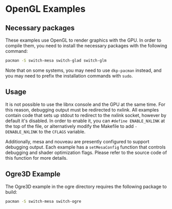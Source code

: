 # OpenGL Examples

## Necessary packages

These examples use OpenGL to render graphics with the GPU. In order to compile them, you need to install the necessary packages with the following command:

```bash
pacman -S switch-mesa switch-glad switch-glm
```

Note that on some systems, you may need to use `dkp-pacman` instead, and you may need to prefix the installation commands with `sudo`.

## Usage

It is not possible to use the libnx console and the GPU at the same time. For this reason, debugging output must be redirected to nxlink. All examples contain code that sets up stdout to redirect to the nxlink socket, however by default it's disabled. In order to enable it, you can `#define ENABLE_NXLINK` at the top of the file, or alternatively modify the Makefile to add `-DENABLE_NXLINK` to the `CFLAGS` variable.

Additionally, mesa and nouveau are presently configured to support debugging output. Each example has a `setMesaConfig` function that controls debugging and shader optimization flags. Please refer to the source code of this function for more details.

## Ogre3D Example

The Ogre3D example in the ogre directory requires the following package to build:

```bash
pacman -S switch-mesa switch-ogre
```
